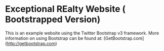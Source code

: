 # Exceptional REalty Website ( Bootstrapped Version)

This is an example website using the Twitter Bootstrap v3 framework.
More information on using Bootstrap can be found at:
[GetBootstrap.com] (http://getbootstrap.com)
